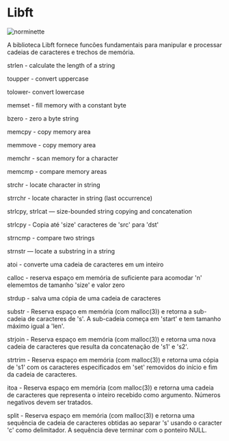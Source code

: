 # Libft

![norminette](https://github.com/jos-felipe/libft/actions/workflows/main.yml>/badge.svg)

A biblioteca Libft fornece funcões fundamentais para manipular e processar cadeias de caracteres e trechos de memória. 

strlen - calculate the length of a string

toupper - convert uppercase

tolower- convert lowercase

memset - fill memory with a constant byte

bzero - zero a byte string

memcpy - copy memory area

memmove - copy memory area

memchr - scan memory for a character

memcmp - compare memory areas

strchr - locate character in string

strrchr - locate character in string (last occurrence)

strlcpy, strlcat — size-bounded string copying and concatenation

strlcpy - Copia até 'size' caracteres de 'src' para 'dst'

strncmp - compare two strings

strnstr — locate a substring in a string

 atoi - converte uma cadeia de caracteres em um inteiro

 calloc - reserva espaço em memória de suficiente para acomodar 'n' elememtos de tamanho 'size' e valor zero

 strdup - salva uma cópia de uma cadeia de caracteres

 substr - Reserva espaço em memória (com malloc(3)) e retorna a sub-cadeia de caracteres de 's'. A sub-cadeia começa em 'start' e tem tamanho máximo igual a 'len'.

strjoin - Reserva espaço em memória (com malloc(3)) e retorna uma nova cadeia de caracteres que resulta da concatenação de 's1' e 's2'.

strtrim - Reserva espaço em memória (com malloc(3)) e retorna uma cópia de 's1' com os caracteres especificados em 'set' removidos do início e fim da  cadeia de caracteres.

itoa - Reserva espaço em memória (com malloc(3)) e retorna uma cadeia de caracteres que representa o inteiro recebido como argumento. Números negativos devem ser tratados.

split - Reserva espaço em memória (com malloc(3)) e retorna uma sequência de cadeia de caracteres obtidas ao separar 's' usando o caracter 'c' como delimitador. A sequência deve terminar com o ponteiro NULL.
